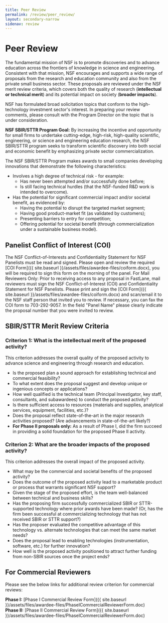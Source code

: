 ```yaml
---
title: Peer Review
permalink: /review/peer_review/
layout: secondary-narrow
sidenav: review
---
```


# Peer Review

The fundamental mission of NSF is to promote discoveries and to advance education across the frontiers of knowledge in science and engineering. Consistent with that mission, NSF encourages and supports a wide range of proposals from the research and education community and also from the private small business sector. These proposals are reviewed under the NSF merit review criteria, which covers both the quality of research (**intellectual or technical merit**) and its potential impact on society (**broader impacts**).

NSF has formulated broad solicitation topics that conform to the high-technology investment sector's interest. In preparing your review comments, please consult with the Program Director on the topic that is under consideration.

**NSF SBIR/STTR Program Goal:** By increasing the incentive and opportunity for small firms to undertake cutting-edge, high-risk, high-quality scientific, engineering, or science and engineering education research, the NSF SBIR/STTR program seeks to transform scientific discovery into both social and economic benefit by emphasizing private sector commercialization.

The NSF SBIR/STTR Program makes awards to small companies developing innovations that demonstrate the following characteristics:

- Involves a high degree of technical risk - for example:
  - Has never been attempted and/or successfully done before;
  - Is still facing technical hurdles (that the NSF-funded R&D work is intended to overcome).
- Has the potential for significant commercial impact and/or societal benefit, as evidenced by:
  - Having the potential to disrupt the targeted market segment;
  - Having good product-market fit (as validated by customers);
  - Presenting barriers to entry for competition;
  - Offering potential for societal benefit (through commercialization under a sustainable business model).

## Panelist Conflict of Interest (COI)
The NSF Conflict-of-Interests and Confidentiality Statement for NSF Panelists must be read and signed. Please open and review the required [COI Form]({{ site.baseurl }}/assets/files/awardee-files/coiform.docx), you will be required to sign this form on the morning of the panel. For Mail Reviewers Only: Prior to receiving access to any proposal in FastLane, mail reviewers must sign the NSF Conflict-of-Interest (COI) and Confidentiality Statement for NSF Panelists. Please print and sign the [COI Form]({{ site.baseurl }}/assets/files/awardee-files/coiform.docx) and scan/email it to the NSF staff person that invited you to review. If necessary, you can fax the COI form to 703-292-9057. In the field "Panel Name" please clearly indicate the proposal number that you were invited to review.

## SBIR/STTR Merit Review Criteria

### Criterion 1: What is the intellectual merit of the proposed activity?
This criterion addresses the overall quality of the proposed activity to advance science and engineering through research and education.

- Is the proposed plan a sound approach for establishing technical and commercial feasibility?
- To what extent does the proposal suggest and develop unique or ingenious concepts or applications?
- How well qualified is the technical team (Principal Investigator, key staff, consultants, and subawardees) to conduct the proposed activity?
- Is there sufficient access to resources (materials and supplies, analytical services, equipment, facilities, etc.)?
- Does the proposal reflect state-of-the-art in the major research activities proposed? (Are advancements in state-of-the-art likely?)
- **For Phase II proposals only:** As a result of Phase I, did the firm succeed in providing a solid foundation for the proposed Phase II activity.

### Criterion 2: What are the broader impacts of the proposed activity?
This criterion addresses the overall impact of the proposed activity.

- What may be the commercial and societal benefits of the proposed activity?
- Does the outcome of the proposed activity lead to a marketable product or process that warrants significant NSF support?
- Given the stage of the proposed effort, is the team well-balanced between technical and business skills?
- Has the proposing firm successfully commercialized SBIR or STTR-supported technology where prior awards have been made? (Or, has the firm been successful at commercializing technology that has not received SBIR or STTR support?)
- Has the proposer evaluated the competitive advantage of this technology vs. alternate technologies that can meet the same market needs?
- Does the proposal lead to enabling technologies (instrumentation, software, etc.) for further innovation?
- How well is the proposed activity positioned to attract further funding from non-SBIR sources once the project ends?

## For Commercial Reviewers

Please see the below links for additional review criterion for commercial reviews:

**Phase I:** [Phase I Commercial Review Form]({{ site.baseurl }}/assets/files/awardee-files/PhaseICommercialReviewerForm.doc)  
**Phase II:** [Phase II Commercial Review Form]({{ site.baseurl }}/assets/files/awardee-files/PhaseICommercialReviewerForm.doc)
